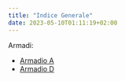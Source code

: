 ```yaml
---
title: "Indice Generale"
date: 2023-05-10T01:11:19+02:00
---
```


Armadi:
- [Armadio A](/armadio_a)
- [Armadio D](/armadio_d)

